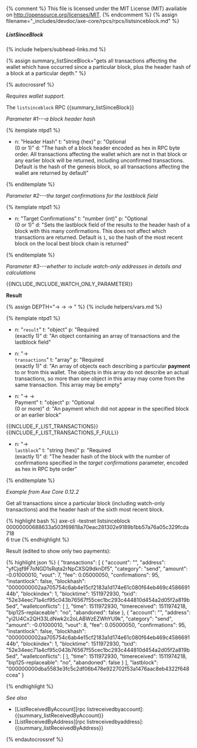 {% comment %}
This file is licensed under the MIT License (MIT) available on
http://opensource.org/licenses/MIT.
{% endcomment %}
{% assign filename="_includes/devdoc/axe-core/rpcs/rpcs/listsinceblock.md" %}

##### ListSinceBlock
{% include helpers/subhead-links.md %}

{% assign summary_listSinceBlock="gets all transactions affecting the wallet which have occurred since a particular block, plus the header hash of a block at a particular depth." %}

<!-- __ -->

{% autocrossref %}

*Requires wallet support.*

The `listsinceblock` RPC {{summary_listSinceBlock}}

*Parameter #1---a block header hash*

{% itemplate ntpd1 %}
- n: "Header Hash"
  t: "string (hex)"
  p: "Optional<br>(0 or 1)"
  d: "The hash of a block header encoded as hex in RPC byte order.  All transactions affecting the wallet which are not in that block or any earlier block will be returned, including unconfirmed transactions.  Default is the hash of the genesis block, so all transactions affecting the wallet are returned by default"

{% enditemplate %}

*Parameter #2---the target confirmations for the lastblock field*

{% itemplate ntpd1 %}
- n: "Target Confirmations"
  t: "number (int)"
  p: "Optional<br>(0 or 1)"
  d: "Sets the lastblock field of the results to the header hash of a block with this many confirmations.  This does not affect which transactions are returned.  Default is `1`, so the hash of the most recent block on the local best block chain is returned"

{% enditemplate %}

*Parameter #3---whether to include watch-only addresses in details and calculations*

{{INCLUDE_INCLUDE_WATCH_ONLY_PARAMETER}}

**Result**

{% assign DEPTH="→ → → " %}
{% include helpers/vars.md %}

{% itemplate ntpd1 %}
- n: "`result`"
  t: "object"
  p: "Required<br>(exactly 1)"
  d: "An object containing an array of transactions and the lastblock field"

- n: "→<br>`transactions`"
  t: "array"
  p: "Required<br>(exactly 1)"
  d: "An array of objects each describing a particular **payment** to or from this wallet.  The objects in this array do not describe an actual transactions, so more than one object in this array may come from the same transaction.  This array may be empty"

- n: "→ →<br>Payment"
  t: "object"
  p: "Optional<br>(0 or more)"
  d: "An payment which did not appear in the specified block or an earlier block"

{{INCLUDE_F_LIST_TRANSACTIONS}}
{{INCLUDE_F_LIST_TRANSACTIONS_F_FULL}}
- n: "→<br>`lastblock`"
  t: "string (hex)"
  p: "Required<br>(exactly 1)"
  d: "The header hash of the block with the number of confirmations specified in the *target confirmations* parameter, encoded as hex in RPC byte order"

{% enditemplate %}

*Example from Axe Core 0.12.2*

Get all transactions since a particular block (including watch-only
transactions) and the header hash of the sixth most recent block.

{% highlight bash %}
axe-cli -testnet listsinceblock \
              00000000688633a503f69818a70eac281302e9189b1bb57a76a05c329fcda718 \
              6 true
{% endhighlight %}

Result (edited to show only two payments):

{% highlight json %}
{
  "transactions": [
    {
      "account": "",
      "address": "yfCjqf9F7oNGD1sRqta2rNpCXSQ9dknDf5",
      "category": "send",
      "amount": -0.01000010,
      "vout": 7,
      "fee": 0.05000050,
      "confirmations": 95,
      "instantlock": false,
      "blockhash": "0000000002aa705754c6ab4e15cf2183a1d174e61c080f64eb469c458669144b",
      "blockindex": 1,
      "blocktime": 1511972930,
      "txid": "52e34eec71a4cf95c043b76567f55cec1bc293c444810d454a2d05f2a819b5ed",
      "walletconflicts": [
      ],
      "time": 1511972930,
      "timereceived": 1511974218,
      "bip125-replaceable": "no",
      "abandoned": false
    },
    {
      "account": "",
      "address": "yi2U4Cx2QH33LdNwk2c2oLABWzEZWhYU9k",
      "category": "send",
      "amount": -0.01000010,
      "vout": 8,
      "fee": 0.05000050,
      "confirmations": 95,
      "instantlock": false,
      "blockhash": "0000000002aa705754c6ab4e15cf2183a1d174e61c080f64eb469c458669144b",
      "blockindex": 1,
      "blocktime": 1511972930,
      "txid": "52e34eec71a4cf95c043b76567f55cec1bc293c444810d454a2d05f2a819b5ed",
      "walletconflicts": [
      ],
      "time": 1511972930,
      "timereceived": 1511974218,
      "bip125-replaceable": "no",
      "abandoned": false
    }
  ],
  "lastblock": "000000000dba5583e3fc5c2df06b478e922702f53a1476aac8eb4322f648ccea"
}

{% endhighlight %}

*See also*

* [ListReceivedByAccount][rpc listreceivedbyaccount]: {{summary_listReceivedByAccount}}
* [ListReceivedByAddress][rpc listreceivedbyaddress]: {{summary_listReceivedByAddress}}

{% endautocrossref %}
